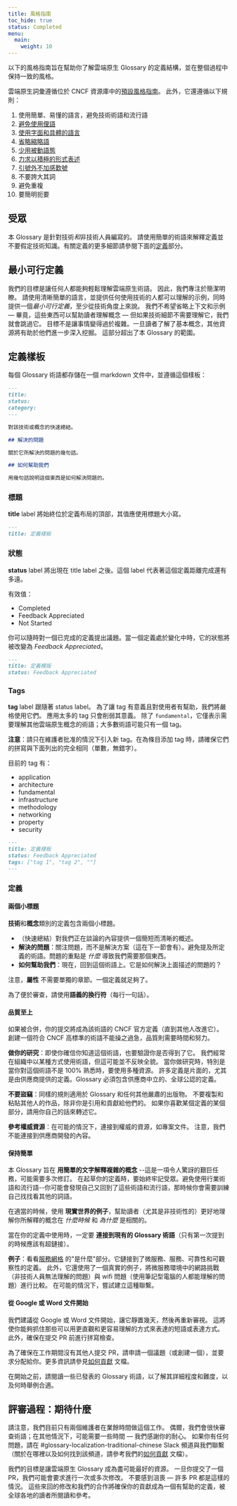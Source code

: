 ```yaml
---
title: 風格指南
toc_hide: true
status: Completed
menu:
  main:
    weight: 10 
---
```


以下的風格指南旨在幫助你了解雲端原生 Glossary 的定義結構，並在整個過程中保持一致的風格。

雲端原生詞彙遵循位於 CNCF 資源庫中的[預設風格指南](https://github.com/cncf/foundation/blob/master/style-guide.md)。
此外，它還遵循以下規則：

1. 使用簡單、易懂的語言，避免技術術語和流行語
2. [避免使用俚語](https://en.wikipedia.org/wiki/Colloquialism)
3. [使用字面和具體的語言](https://guidetogrammar.org/grammar/composition/abstract.htm)
4. [省略縮略語](https://en.wikipedia.org/wiki/Contraction_(grammar))
5. [少用被動語態](https://www.ef.com/ca/english-resources/english-grammar/passive-voice/)
6. [力求以積極的形式表述](https://examples.yourdictionary.com/positive-sentence-examples.html)
7. [引號外不加感歎號](https://www.grammarly.com/blog/exclamation-mark/)
8. 不要誇大其詞
9. 避免重複
10. 要簡明扼要

## 受眾

本 Glossary 是針對技術*和*非技術人員編寫的。
請使用簡單的術語來解釋定義並不要假定技術知識。有關定義的更多細節請參閱下面的[定義](#definition)部分。


## 最小可行定義

我們的目標是讓任何人都能夠輕鬆理解雲端原生術語。
因此，我們專注於簡潔明瞭。
請使用清晰簡單的語言，並提供任何使用技術的人都可以理解的示例，同時提供一個*最小可行定義*，至少從技術角度上來說。
我們不希望省略上下文和示例 — 畢竟，這些東西可以幫助讀者理解概念 — 但如果技術細節不需要理解它，我們就會跳過它。
目標不是讓事情變得過於複雜。一旦讀者了解了基本概念，其他資源將有助於他們進一步深入挖掘。
這部分超出了本 Glossary 的範圍。 

## 定義樣板

每個 Glossary 術語都存儲在一個 markdown 文件中，並遵循這個樣板：

```md
---
title: 
status: 
category: 
---

對該技術或概念的快速總結。

## 解決的問題

關於它所解決的問題的幾句話。

## 如何幫助我們

用幾句話說明這個東西是如何解決問題的。
```

### 標題

**title** label 將始終位於定義布局的頂部，其值應使用標題大小寫。

```md
---
title: 定義樣板
```

### 狀態

**status** label 將出現在 title label 之後。這個 label 代表著這個定義距離完成還有多遠。

有效值：

- Completed
- Feedback Appreciated
- Not Started

你可以隨時對一個已完成的定義提出議題。當一個定義處於變化中時，它的狀態將被改變為 *Feedback Appreciated*。

```md
---
title: 定義模版
status: Feedback Appreciated
```

### Tags

**tag** label 跟隨著 status label。
為了讓 tag 有意義且對使用者有幫助，我們將嚴格使用它們。
應用太多的 tag 只會削弱其意義。
除了 `fundamental`，它僅表示需要理解其他雲端原生概念的術語；大多數術語可能只有一個 tag。

**注意**：請只在維護者批准的情況下引入新 tag。在為條目添加 tag 時，請確保它們的拼寫與下面列出的完全相同（單數，無錯字）。

目前的 tag 有：

- application
- architecture
- fundamental
- infrastructure
- methodology
- networking
- property
- security

```md
---
title: 定義樣板
status: Feedback Appreciated
tags: ["tag 1", "tag 2", ""]
---
```

### 定義

#### 兩個小標題

**技術**和**概念**類別的定義包含兩個小標題。

- （快速總結）對我們正在談論的內容提供一個簡短而清晰的概述。
- **解決的問題**：關注問題，而不是解決方案（這在下一節會有）。避免提及所定義的術語。問題的重點是 *什麼* 導致我們需要那個東西。
- **如何幫助我們**：現在，回到這個術語上。它是如何解決上面描述的問題的？

注意，**屬性** 不需要單獨的章節。一個定義就足夠了。

為了便於審查，請使用**語義的換行符**（每行一句話）。

#### 品質至上

如果被合併，你的提交將成為該術語的 CNCF 官方定義（直到其他人改進它）。
創建一個符合 CNCF 高標準的術語不能操之過急，品質則需要時間和努力。

**做你的研究**：即使你確信你知道這個術語，也要驗證你是否得到了它。
我們經常在組織中以某種方式使用術語，但這可能並不反映全貌。
當你做研究時，特別是當你對這個術語不是 100% 熟悉時，要使用多種資源。
許多定義是片面的，尤其是由供應商提供的定義。Glossary 必須包含供應商中立的、全球公認的定義。

**不要盜竊**：同樣的規則適用於 Glossary 和任何其他嚴肅的出版物。
不要複製和粘貼其他人的作品，除非你是引用和貢獻給他們的。
如果你喜歡某個定義的某個部分，請用你自己的話來轉述它。

**參考權威資源**：在可能的情況下，連接到權威的資源，如專案文件。
注意，我們不能連接到供應商開發的內容。

#### 保持簡單

本 Glossary 旨在 **用簡單的文字解釋複雜的概念** --這是一項令人驚訝的艱巨任務，可能需要多次修訂。
在起草你的定義時，要始終牢記受眾。避免使用行業術語和流行語--你可能會發現自己又回到了這些術語和流行語，那時候你會需要訓練自己找找看其他的詞語。

在適當的時候，使用 **現實世界的例子**，幫助讀者（尤其是非技術性的）更好地理解你所解釋的概念在 *什麼時候* 和 *為什麼* 是相關的。

當在你的定義中使用時，一定要 **連接到現有的 Glossary 術語**（只有第一次提到的時候應該有超鏈接）。

**例子**：看看[服務網格](/zh-tw/service-mesh/) 的"是什麼"部分。它鏈接到了微服務、服務、可靠性和可觀察性的定義。
此外，它還使用了一個真實的例子，將微服務環境中的網路挑戰（非技術人員無法理解的問題）與 wifi 問題（使用筆記型電腦的人都能理解的問題）進行比較。
在可能的情況下，嘗試建立這種聯繫。

#### 從 Google 或 Word 文件開始

我們建議從 Google 或 Word 文件開始，讓它靜置幾天，然後再重新審視。
這將使你能夠抓住那些可以用更直觀和更容易理解的方式來表達的短語或表達方式。
此外，確保在提交 PR 前進行拼寫檢查。

為了確保在工作期間沒有其他人提交 PR，請申請一個議題（或創建一個），並要求分配給你。更多資訊請參見[如何貢獻](/zh-tw/contribute/) 文檔。

在開始之前，請閱讀一些已發表的 Glossary 術語，以了解其詳細程度和難度，以及何時舉例合適。

## 評審過程：期待什麼

請注意，我們目前只有兩個維護者在業餘時間做這個工作。
偶爾，我們會很快審查術語；在其他情況下，可能需要一些時間 — 我們感謝你的耐心。
如果你有任何問題，請在 #glossary-localization-traditional-chinese Slack 頻道與我們聯繫（關於在哪裡以及如何找到該頻道，請參考我們的[如何貢獻](/zh-tw/contribute/) 文檔）。

我們的目標是讓雲端原生 Glossary 成為盡可能最好的資源。
一旦你提交了一個 PR，我們可能會要求進行一次或多次修改。
不要感到沮喪 — 許多 PR 都是這樣的情況。
這些來回的修改和我們的合作將確保你的貢獻成為一個有幫助的定義，被全球各地的讀者所閱讀和參考。
